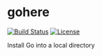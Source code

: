 # gohere

[![Build Status][build-status]][travis]
[![License][license]](LICENSE)

[license]: https://img.shields.io/badge/License-MIT-brightgreen.png
[travis]: https://travis-ci.org/starius/gohere
[build-status]: https://travis-ci.org/starius/gohere.png

Install Go into a local directory
